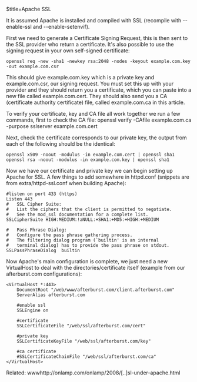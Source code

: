 $title=Apache SSL

It is assumed Apache is installed and compiled with SSL (recompile with --enable-ssl and --enable-setenvif).

First we need to generate a Certificate Signing Request, this is then sent to the SSL provider who return a certificate. It's also possible to use the signing request in your own self-signed certificate:

    openssl req -new -sha1 -newkey rsa:2048 -nodes -keyout example.com.key -out example.com.csr

This should give example.com.key which is a private key and example.com.csr, our signing request. You must set this up with your provider and they should return you a certificate, which you can paste into a new file called example.com.cert. They should also send you a CA (certificate authority certificate) file, called example.com.ca in this article.

To verify your certificate, key and CA file all work together we run a few commands, first to check the CA file:
openssl verify -CAfile example.com.ca -purpose sslserver example.com.cert

Next, check the certificate corresponds to our private key, the output from each of the following should be the identical:

    openssl x509 -noout -modulus -in example.com.cert | openssl sha1
    openssl rsa -noout -modulus -in example.com.key | openssl sha1

Now we have our certificate and private key we can begin setting up Apache for SSL. A few things to add somewhere in httpd.conf (snippets are from extra/httpd-ssl.conf when building Apache):

    #listen on port 433 (https)
    Listen 443
    #   SSL Cipher Suite:
    #   List the ciphers that the client is permitted to negotiate.
    #   See the mod_ssl documentation for a complete list.
    SSLCipherSuite HIGH:MEDIUM:!aNULL:+SHA1:+MD5:+HIGH:+MEDIUM

    #   Pass Phrase Dialog:
    #   Configure the pass phrase gathering process.
    #   The filtering dialog program (`builtin' is an internal
    #   terminal dialog) has to provide the pass phrase on stdout.
    SSLPassPhraseDialog  builtin

Now Apache's main configuration is complete, we just need a new VirtualHost to deal with the directories/certificate itself (example from our afterburst.com configurations):

    <VirtualHost *:443>
        DocumentRoot "/web/www/afterburst.com/client.afterburst.com"
        ServerAlias afterburst.com

        #enable ssl
        SSLEngine on

        #certificate
        SSLCertificateFile "/web/ssl/afterburst.com/cert"

        #private key
        SSLCertificateKeyFile "/web/ssl/afterburst.com/key"

        #ca certificate
        #SSLCertificateChainFile "/web/ssl/afterburst.com/ca"
    </VirtualHost>

Related:
wwwhttp://onlamp.com/onlamp/2008/[..]sl-under-apache.html